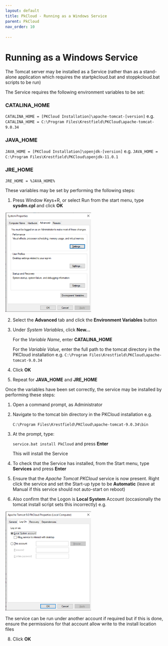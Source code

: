 ```yaml
---
layout: default
title: PkCloud - Running as a Windows Service
parent: PkCloud
nav_order: 10

---
```




# Running as a Windows Service



The Tomcat server may be installed as a Service (rather than as a stand-alone application which requires the startpkcloud.bat and stoppkcloud.bat scripts to be run)  

The Service requires the following environment variables to be set:  
### CATALINA_HOME
``CATALINA_HOME = [PKCloud Installation]\apache-tomcat-[version]``
e.g.
``CATALINA_HOME = C:\Program Files\Krestfield\PKCloud\apache-tomcat-9.0.34``

### JAVA_HOME
``JAVA_HOME = [PKCloud Installation]\openjdk-[version]``
e.g.
``JAVA_HOME = C:\Program Files\Krestfield\PKCloud\openjdk-11.0.1``

### JRE_HOME
``JRE_HOME = %JAVA_HOME%``  

  

These variables may be set by performing the following steps:

1. Press Window Keys+R, or select Run from the start menu, type **sysdm.cpl** and click **OK**  

 <img src=".\images\sys_props.png" alt="image-20210324071108801" style="zoom:67%;" />  

2. Select the **Advanced** tab and click the **Environment Variables** button

3. Under *System Variables*, click **New…**

     For the *Variable Name*, enter **CATALINA_HOME**

     For the *Variable Value*, enter the full path to the tomcat directory in the PKCloud installation e.g.
     ``C:\Program Files\Krestfield\PKCloud\apache-tomcat-9.0.34``

4. Click **OK**

5. Repeat for **JAVA_HOME** and **JRE_HOME**  

  

Once the variables have been set correctly, the service may be installed by performing these steps:

1. Open a command prompt, as Administrator

2. Navigate to the tomcat bin directory in the PKCloud installation e.g. 

   ``C:\Program Files\Krestfield\PKCloud\apache-tomcat-9.0.34\bin``

13. At the prompt, type: 

    ``service.bat install PkCloud`` and press **Enter**

    This will install the Service

14. To check that the Service has installed, from the Start menu, type **Services** and press **Enter**

15. Ensure that the *Apache Tomcat PKCloud* service is now present. Right click the service and set the Start-up type to be **Automatic** (leave at Manual if this service should not auto-start on reboot)
    
16. Also confirm that the Logon is **Local System** Account (occasionally the tomcat install script sets this incorrectly) e.g.  

<img src=".\images\service_props.png" alt="image-20210324071517675" style="zoom:67%;" />

The service can be run under another account if required but if this is done, ensure the permissions for that account allow write to the install location files

8. Click **OK**